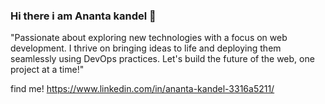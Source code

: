 ### Hi there i am Ananta kandel 👋
"Passionate about exploring new technologies with a focus on web development. I thrive on bringing ideas to life and deploying them seamlessly using DevOps practices. Let's build the future of the web, one project at a time!"

find me!
https://www.linkedin.com/in/ananta-kandel-3316a5211/


<!--
**ananta-kandel/ananta-kandel** is a ✨ _special_ ✨ repository because its `README.md` (this file) appears on your GitHub profile.

Here are some ideas to get you started:

- 🔭 I’m currently working on ...
- 🌱 I’m currently learning ...
- 👯 I’m looking to collaborate on ...
- 🤔 I’m looking for help with ...
- 💬 Ask me about ...
- 📫 How to reach me: ...
- 😄 Pronouns: ...
- ⚡ Fun fact: ...
-->
